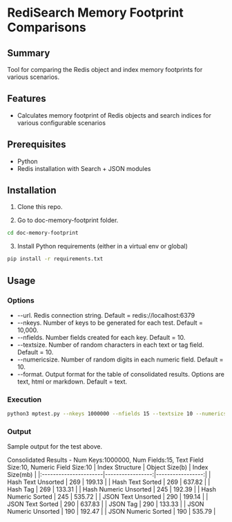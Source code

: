 # RediSearch Memory Footprint Comparisons

## Summary
Tool for comparing the Redis object and index memory footprints for various scenarios.

## Features
- Calculates memory footprint of Redis objects and search indices for various configurable scenarios
## Prerequisites
- Python
- Redis installation with Search + JSON modules
## Installation
1. Clone this repo.

2. Go to doc-memory-footprint folder.
```bash
cd doc-memory-footprint
```
3. Install Python requirements (either in a virtual env or global)
```bash
pip install -r requirements.txt
```
## Usage
### Options
- --url. Redis connection string.  Default = redis://localhost:6379
- --nkeys. Number of keys to be generated for each test.  Default = 10,000.
- --nfields. Number fields created for each key.  Default = 10.
- --textsize.  Number of random characters in each text or tag field.  Default = 10.
- --numericsize.  Number of random digits in each numeric field.  Default = 10.
- --format.  Output format for the table of consolidated results.  Options are text, html or markdown.  Default = text.
### Execution
```bash
python3 mptest.py --nkeys 1000000 --nfields 15 --textsize 10 --numericsize 10 --format markdown
```
### Output
Sample output for the test above.

Consolidated Results - Num Keys:1000000, Num Fields:15, Text Field Size:10, Numeric Field Size:10
| Index Structure       |   Object Size(b) |   Index Size(mb) |
|:----------------------|-----------------:|-----------------:|
| Hash Text Unsorted    |              269 |           199.13 |
| Hash Text Sorted      |              269 |           637.82 |
| Hash Tag              |              269 |           133.31 |
| Hash Numeric Unsorted |              245 |           192.39 |
| Hash Numeric Sorted   |              245 |           535.72 |
| JSON Text Unsorted    |              290 |           199.14 |
| JSON Text Sorted      |              290 |           637.83 |
| JSON Tag              |              290 |           133.33 |
| JSON Numeric Unsorted |              190 |           192.47 |
| JSON Numeric Sorted   |              190 |           535.79 |
